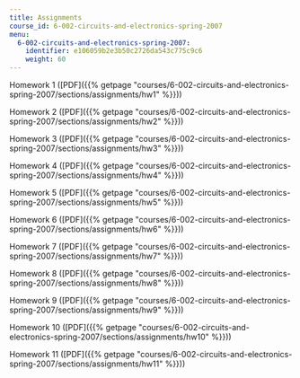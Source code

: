 ```yaml
---
title: Assignments
course_id: 6-002-circuits-and-electronics-spring-2007
menu:
  6-002-circuits-and-electronics-spring-2007:
    identifier: e106059b2e3b50c2726da543c775c9c6
    weight: 60
---
```

Homework 1 ([PDF]({{% getpage "courses/6-002-circuits-and-electronics-spring-2007/sections/assignments/hw1" %}}))

Homework 2 ([PDF]({{% getpage "courses/6-002-circuits-and-electronics-spring-2007/sections/assignments/hw2" %}}))

Homework 3 ([PDF]({{% getpage "courses/6-002-circuits-and-electronics-spring-2007/sections/assignments/hw3" %}}))

Homework 4 ([PDF]({{% getpage "courses/6-002-circuits-and-electronics-spring-2007/sections/assignments/hw4" %}}))

Homework 5 ([PDF]({{% getpage "courses/6-002-circuits-and-electronics-spring-2007/sections/assignments/hw5" %}}))

Homework 6 ([PDF]({{% getpage "courses/6-002-circuits-and-electronics-spring-2007/sections/assignments/hw6" %}}))

Homework 7 ([PDF]({{% getpage "courses/6-002-circuits-and-electronics-spring-2007/sections/assignments/hw7" %}}))

Homework 8 ([PDF]({{% getpage "courses/6-002-circuits-and-electronics-spring-2007/sections/assignments/hw8" %}}))

Homework 9 ([PDF]({{% getpage "courses/6-002-circuits-and-electronics-spring-2007/sections/assignments/hw9" %}}))

Homework 10 ([PDF]({{% getpage "courses/6-002-circuits-and-electronics-spring-2007/sections/assignments/hw10" %}}))

Homework 11 ([PDF]({{% getpage "courses/6-002-circuits-and-electronics-spring-2007/sections/assignments/hw11" %}}))